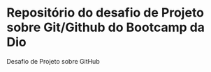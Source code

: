 # Repositório do desafio de Projeto sobre Git/Github do Bootcamp da Dio
Desafio de Projeto sobre GitHub
